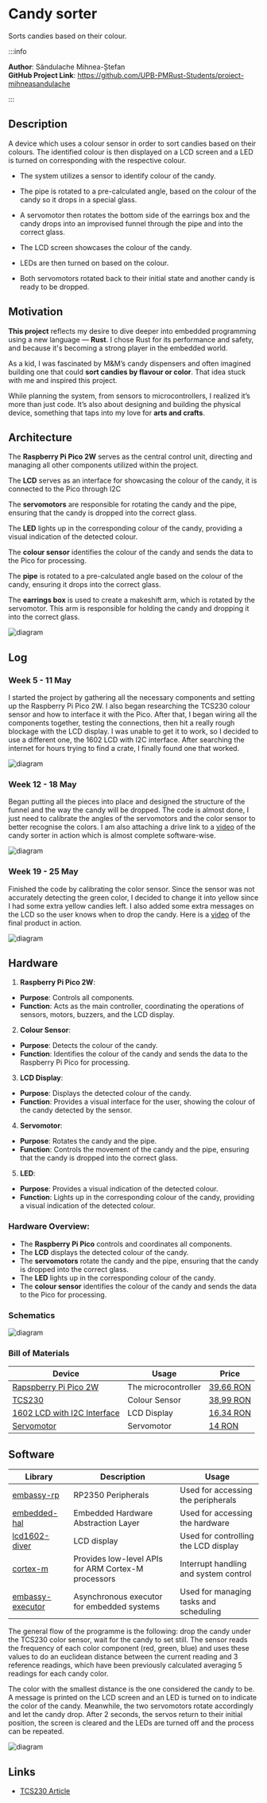 # Candy sorter
Sorts candies based on their colour.

:::info 

**Author**: Sândulache Mihnea-Ștefan \
**GitHub Project Link**: https://github.com/UPB-PMRust-Students/proiect-mihneasandulache

:::

## Description

A device which uses a colour sensor in order to sort
candies based on their colours. The identified colour
is then displayed on a LCD screen and a LED is turned on
corresponding with the respective colour.


+ The system utilizes a sensor to identify colour of the candy.

+ The pipe is rotated to a pre-calculated angle, based on the colour of the candy so it drops in a special glass.

+ A servomotor then rotates the bottom side of the earrings box and the candy drops into an improvised funnel through the pipe and into the correct glass.

+ The LCD screen showcases the colour of the candy.

+ LEDs are then turned on based on the colour.

+ Both servomotors rotated back to their initial state and another candy is ready to be dropped.


## Motivation

**This project** reflects my desire to dive deeper into embedded programming using a new language — **Rust**. I chose Rust for its performance and safety, and because it's becoming a strong player in the embedded world.

As a kid, I was fascinated by M&M’s candy dispensers and often imagined building one that could **sort candies by flavour or color**. That idea stuck with me and inspired this project.

While planning the system, from sensors to microcontrollers,  I realized it’s more than just code. It’s also about designing and building the physical device, something that taps into my love for **arts and crafts**.

## Architecture 
The **Raspberry Pi Pico 2W** serves as the central control unit, directing and managing all other components utilized within the project.

The **LCD** serves as an interface for showcasing the colour of the candy, it is connected to the Pico through I2C

The **servomotors** are responsible for rotating the candy and the pipe, ensuring that the candy is dropped into the correct glass.

The **LED** lights up in the corresponding colour of the candy, providing a visual indication of the detected colour. 

The **colour sensor** identifies the colour of the candy and sends the data to the Pico for processing.

The **pipe** is rotated to a pre-calculated angle based on the colour of the candy, ensuring it drops into the correct glass.

The **earrings box** is used to create a makeshift arm, which is rotated by the servomotor. This arm is responsible for holding the candy and dropping it into the correct glass.

![diagram](components.webp)



## Log

<!-- write every week your progress here -->

### Week 5 - 11 May

I started the project by gathering all the necessary components and setting up the Raspberry Pi Pico 2W. I also began researching the TCS230 colour sensor and how to interface it with the Pico. After that, I began wiring all the components together, testing the connections, then hit a really rough blockage with the LCD display. I was unable to get it to work, so I decided to use a different one, the 1602 LCD with I2C interface. After searching the internet for hours trying to find a crate, I finally found one that worked.

![diagram](Real_wiring.webp)


### Week 12 - 18 May

Began putting all the pieces into place and designed the structure of the funnel and the way the candy will be dropped. The code is almost done, I just need to calibrate the angles of the servomotors and the color sensor to better recognise the colors. I am also attaching a drive link to a [video](https://drive.google.com/file/d/10OZsfYCC7r9oA9sq6YKw8RO7cOUaYR02/view?usp=sharing) of the candy sorter in action which is almost complete software-wise.

![diagram](Real_wiring2.webp)

### Week 19 - 25 May

Finished the code by calibrating the color sensor. Since the sensor was not accurately detecting the green color, I decided to change it into yellow since I had some extra yellow candies left. I also added some extra messages on the LCD so the user knows when to drop the candy. Here is a [video](https://drive.google.com/file/d/1kdtDkNmV4OftlH76OdGOdWxUx6d_tafh/view?usp=sharing) of the final product in action.

![diagram](Final_project.webp)
 

## Hardware

1. **Raspberry Pi Pico 2W**:
- **Purpose**: Controls all components.
- **Function**: Acts as the main controller, coordinating the operations of sensors, motors, buzzers, and the LCD display.

2. **Colour Sensor**:
- **Purpose**: Detects the colour of the candy.
- **Function**: Identifies the colour of the candy and sends the data to the Raspberry Pi Pico for processing.

3. **LCD Display**:
- **Purpose**: Displays the detected colour of the candy.
- **Function**: Provides a visual interface for the user, showing the colour of the candy detected by the sensor.

4. **Servomotor**:
- **Purpose**: Rotates the candy and the pipe.
- **Function**: Controls the movement of the candy and the pipe, ensuring that the candy is dropped into the correct glass.

5. **LED**:
- **Purpose**: Provides a visual indication of the detected colour.
- **Function**: Lights up in the corresponding colour of the candy, providing a visual indication of the detected colour.

### Hardware Overview:
- The **Raspberry Pi Pico** controls and coordinates all components.
- The **LCD** displays the detected colour of the candy.
- The **servomotors** rotate the candy and the pipe, ensuring that the candy is dropped into the correct glass.
- The **LED** lights up in the corresponding colour of the candy.
- The **colour sensor** identifies the colour of the candy and sends the data to the Pico for processing.





### Schematics
![diagram](KiCad.svg)

### Bill of Materials

<!-- Fill out this table with all the hardware components that you might need.

The format is 
```
| [Device](link://to/device) | This is used ... | [price](link://to/store) |

```

-->

| Device | Usage | Price |
|--------|--------|-------|
| [Rapspberry Pi Pico 2W](https://datasheets.raspberrypi.com/picow/pico-2-w-datasheet.pdf) | The microcontroller | [39,66 RON](https://www.optimusdigital.ro/en/raspberry-pi-boards/13327-raspberry-pi-pico-2-w.html?search_query=raspberry+pi+pico+2&results=36) |
| [TCS230](https://www.alldatasheet.com/view.jsp?Searchword=Tcs230%20datasheet&gad_source=1&gbraid=0AAAAADcdDU8NxuHbP0cnjgnaxxW8mVMPq&gclid=Cj0KCQjw2ZfABhDBARIsAHFTxGz_agIuGAL-wwwaZPnvfzuuriu4R4DTv64Wi2Bz9ikCXMJKSeYdvh4aAvbREALw_wcB) | Colour Sensor| [38,99 RON](https://www.optimusdigital.ro/en/optical-sensors/111-tcs230-color-sensor-module.html) |
| [1602 LCD with I2C Interface](https://www.waveshare.com/datasheet/LCD_en_PDF/LCD1602.pdf) | LCD Display| [16,34 RON](https://www.optimusdigital.ro/en/lcds/2894-1602-lcd-with-i2c-interface-and-blue-backlight.html?search_query=1602+LCD+with+I2C+Interface+and+Blue+Backlight&results=2) |
| [Servomotor](https://datasheetspdf.com/datasheet/SG90.html) | Servomotor | [14 RON](https://www.optimusdigital.ro/ro/motoare-servomotoare/26-micro-servomotor-sg90.html?search_query=servomotor&results=119) |


## Software

| Library | Description | Usage |
|---------|-------------|-------|
| [embassy-rp](https://github.com/embassy-rs/embassy/tree/main/embassy-rp) | RP2350 Peripherals | Used for accessing the peripherals|
| [embedded-hal](https://crates.io/crates/embedded-hal) | Embedded Hardware Abstraction Layer | Used for accessing the hardware|
| [lcd1602-diver](https://crates.io/crates/lcd1602-diver) | LCD display | Used for controlling the LCD display|
| [cortex-m](https://github.com/rust-embedded/cortex-m) | Provides low-level APIs for ARM Cortex-M processors | Interrupt handling and system control|
| [embassy-executor](https://github.com/embassy-rs/embassy/tree/main/embassy-executor) | Asynchronous executor for embedded systems | Used for managing tasks and scheduling|

The general flow of the programme is the following: drop the candy under the TCS230 color sensor, wait for the candy to set still. The sensor reads the frequency of each color component (red, green, blue) and uses these values to do an euclidean distance between the current reading and 3 reference readings, which have been previously calculated averaging 5 readings for each candy color.

The color with the smallest distance is the one considered the candy to be. A message is printed on the LCD screen and an LED is turned on to indicate the color of the candy. Meanwhile, the two servomotors rotate accordingly and let the candy drop. After 2 seconds, the servos return to their initial position, the screen is cleared and the LEDs are turned off and the process can be repeated.

![diagram](Software_diagram.webp)

## Links

<!-- Add a few links that inspired you and that you think you will use for your project -->
- [TCS230 Article](https://randomnerdtutorials.com/arduino-color-sensor-tcs230-tcs3200/)
